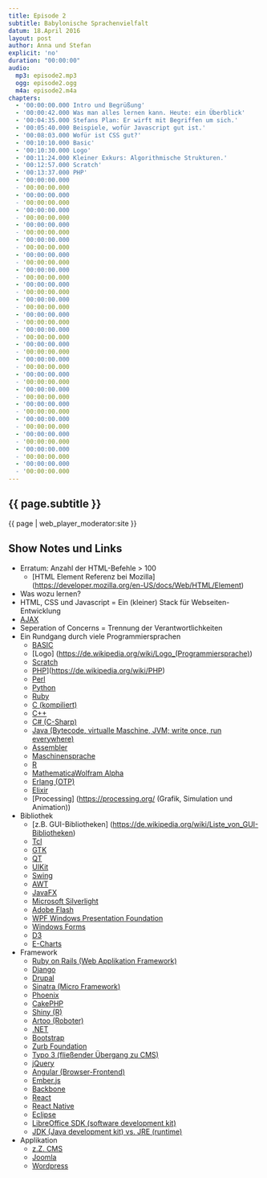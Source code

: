 ```yaml
---
title: Episode 2
subtitle: Babylonische Sprachenvielfalt
datum: 18.April 2016
layout: post
author: Anna und Stefan
explicit: 'no'
duration: "00:00:00"
audio:
  mp3: episode2.mp3
  ogg: episode2.ogg
  m4a: episode2.m4a
chapters:
  - '00:00:00.000 Intro und Begrüßung'
  - '00:00:42.000 Was man alles lernen kann. Heute: ein Überblick'
  - '00:04:35.000 Stefans Plan: Er wirft mit Begriffen um sich.'
  - '00:05:40.000 Beispiele, wofür Javascript gut ist.'
  - '00:08:03.000 Wofür ist CSS gut?'
  - '00:10:10.000 Basic'
  - '00:10:30.000 Logo'
  - '00:11:24.000 Kleiner Exkurs: Algorithmische Strukturen.'
  - '00:12:57.000 Scratch'
  - '00:13:37.000 PHP'
  - '00:00:00.000 
  - '00:00:00.000 
  - '00:00:00.000 
  - '00:00:00.000 
  - '00:00:00.000 
  - '00:00:00.000 
  - '00:00:00.000 
  - '00:00:00.000 
  - '00:00:00.000 
  - '00:00:00.000
  - '00:00:00.000 
  - '00:00:00.000 
  - '00:00:00.000 
  - '00:00:00.000 
  - '00:00:00.000 
  - '00:00:00.000 
  - '00:00:00.000 
  - '00:00:00.000 
  - '00:00:00.000 
  - '00:00:00.000 
  - '00:00:00.000
  - '00:00:00.000 
  - '00:00:00.000 
  - '00:00:00.000 
  - '00:00:00.000 
  - '00:00:00.000 
  - '00:00:00.000 
  - '00:00:00.000 
  - '00:00:00.000 
  - '00:00:00.000 
  - '00:00:00.000 
  - '00:00:00.000
  - '00:00:00.000 
  - '00:00:00.000 
  - '00:00:00.000 
  - '00:00:00.000 
  - '00:00:00.000 
  - '00:00:00.000 
  - '00:00:00.000 
  - '00:00:00.000 
---
```


## {{ page.subtitle }}

{{ page | web_player_moderator:site }}

## Show Notes und Links

* Erratum: Anzahl der HTML-Befehle > 100
  * [HTML Element Referenz bei Mozilla] (https://developer.mozilla.org/en-US/docs/Web/HTML/Element)
* Was wozu lernen?
* HTML, CSS und Javascript = Ein (kleiner) Stack für Webseiten-Entwicklung
* [AJAX](https://de.wikipedia.org/wiki/Ajax_(Programmierung))
* Seperation of Concerns = Trennung der Verantwortlichkeiten
* Ein Rundgang durch viele Programmiersprachen
  * [BASIC](https://de.wikipedia.org/wiki/BASIC)
  * [Logo] (https://de.wikipedia.org/wiki/Logo_(Programmiersprache))
  * [Scratch](https://de.wikipedia.org/wiki/Scratch_(Programmiersprache))
  * [PHP](interpretiert)](https://de.wikipedia.org/wiki/PHP)
  * [Perl](https://de.wikipedia.org/wiki/Perl_(Programmiersprache))
  * [Python](https://de.wikipedia.org/wiki/Python_(Programmiersprache))
  * [Ruby](https://de.wikipedia.org/wiki/Ruby_(Programmiersprache))
  * [C (kompiliert)](https://de.wikipedia.org/wiki/C_(Programmiersprache))
  * [C++](https://de.wikipedia.org/wiki/C%2B%2B)
  * [C# (C-Sharp)](https://de.wikipedia.org/wiki/C-Sharp)
  * [Java (Bytecode, virtualle Maschine, JVM; write once, run everywhere)](https://de.wikipedia.org/wiki/Java_(Programmiersprache))
  * [Assembler](https://de.wikipedia.org/wiki/Assembler_(Informatik))
  * [Maschinensprache](https://de.wikipedia.org/wiki/Maschinensprache)
  * [R](https://de.wikipedia.org/wiki/R_(Programmiersprache))
  * [Mathematica](https://de.wikipedia.org/wiki/Mathematica)[Wolfram Alpha](https://de.wikipedia.org/wiki/Wolfram_Research)
  * [Erlang (OTP)](https://de.wikipedia.org/wiki/Erlang_(Programmiersprache))
  * [Elixir](https://de.wikipedia.org/wiki/Elixir_(Programmiersprache))
  * [Processing] (https://processing.org/ (Grafik, Simulation und Animation))
* Bibliothek
  * [z.B. GUI-Bibliotheken] (https://de.wikipedia.org/wiki/Liste_von_GUI-Bibliotheken)
  * [Tcl](https://de.wikipedia.org/wiki/Tcl)
  * [GTK](https://de.wikipedia.org/wiki/GTK%2B)
  * [QT](https://de.wikipedia.org/wiki/Qt_(Bibliothek))
  * [UIKit](http://getuikit.com/)
  * [Swing](https://de.wikipedia.org/wiki/Swing_(Java))
  * [AWT](https://de.wikipedia.org/wiki/Abstract_Window_Toolkit)
  * [JavaFX](https://de.wikipedia.org/wiki/JavaFX)
  * [Microsoft Silverlight](https://de.wikipedia.org/wiki/Microsoft_Silverlight)
  * [Adobe Flash](https://de.wikipedia.org/wiki/Adobe_Flash)
  * [WPF Windows Presentation Foundation](https://de.wikipedia.org/wiki/Windows_Presentation_Foundation)
  * [Windows Forms](https://de.wikipedia.org/wiki/Windows_Forms)
  * [D3](https://d3js.org/)
  * [E-Charts](https://ecomfe.github.io/echarts/index-en.html)
* Framework
  * [Ruby on Rails (Web Applikation Framework)](https://de.wikipedia.org/wiki/Ruby_on_Rails)
  * [Django](https://de.wikipedia.org/wiki/Django_(Framework))
  * [Drupal](https://de.wikipedia.org/wiki/Drupal)
  * [Sinatra (Micro Framework)](https://de.wikipedia.org/wiki/Sinatra_(Software))
  * [Phoenix](https://de.wikipedia.org/wiki/TYPO3_Flow)
  * [CakePHP](https://de.wikipedia.org/wiki/CakePHP)
  * [Shiny (R)](http://shiny.rstudio.com/)
  * [Artoo (Roboter)](http://artoo.io/)
  * [.NET](https://de.wikipedia.org/wiki/.NET_Framework)
  * [Bootstrap](https://de.wikipedia.org/wiki/Bootstrap_(Framework))
  * [Zurb Foundation](https://de.wikipedia.org/wiki/Foundation_(Framework))
  * [Typo 3 (fließender Übergang zu CMS)](https://de.wikipedia.org/wiki/TYPO3)
  * [jQuery](https://de.wikipedia.org/wiki/JQuery)
  * [Angular (Browser-Frontend)](https://de.wikipedia.org/wiki/AngularJS)
  * [Ember.js](https://de.wikipedia.org/wiki/Ember.js)
  * [Backbone](https://de.wikipedia.org/wiki/Backbone.js)
  * [React](https://en.wikipedia.org/wiki/React_(JavaScript_library))
  * [React Native](http://www.reactnative.com/)
  * [Eclipse](https://de.wikipedia.org/wiki/Eclipse_(IDE))
  * [LibreOffice SDK (software development kit)](http://api.libreoffice.org/docs/install.html)
  * [JDK (Java development kit) vs. JRE (runtime)](https://de.wikipedia.org/wiki/Java_Development_Kit)
* Applikation
  * [z.Z. CMS](https://de.wikipedia.org/wiki/Content-Management-System)
  * [Joomla](https://de.wikipedia.org/wiki/Joomla)
  * [Wordpress](https://de.wikipedia.org/wiki/WordPress)

